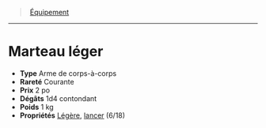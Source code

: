 ﻿---
!EquipmentItem
Type: Arme de corps-à-corps
Price: 2 po
Weight: 1 kg
Rarity: Courante
Damages: 1d4 contondant
Properties: '[Légère](hd_weapons_legere.md), [lancer](hd_weapons_lancer.md) (6/18)'
Id: equipment_hd.md#marteau-léger
ParentLink: equipment_hd.md#Équipement
Name: Marteau léger
ParentName: Équipement
NameLevel: 1
Attributes:
  Name: Marteau léger
  Markdown: >+
    # <!--Name-->Marteau léger<!--/Name-->


    - **Type** <!--Type-->Arme de corps-à-corps<!--/Type-->

    - **Rareté** <!--Rarity-->Courante<!--/Rarity-->

    - **Prix** <!--Price-->2 po<!--/Price-->

    - **Dégâts** <!--Damages-->1d4 contondant<!--/Damages-->

    - **Poids** <!--Weight-->1 kg<!--/Weight-->

    - **Propriétés** <!--Properties-->[Légère](hd_weapons_legere.md), [lancer](hd_weapons_lancer.md) (6/18)<!--/Properties-->

  Type: Arme de corps-à-corps
  Rarity: Courante
  Price: 2 po
  Damages: 1d4 contondant
  Weight: 1 kg
  Properties: '[Légère](hd_weapons_legere.md), [lancer](hd_weapons_lancer.md) (6/18)'
AttributesDictionary: >+
  Name: Marteau léger

  Markdown: >+

    # <!--Name-->Marteau léger<!--/Name-->





    - **Type** <!--Type-->Arme de corps-à-corps<!--/Type-->



    - **Rareté** <!--Rarity-->Courante<!--/Rarity-->



    - **Prix** <!--Price-->2 po<!--/Price-->



    - **Dégâts** <!--Damages-->1d4 contondant<!--/Damages-->



    - **Poids** <!--Weight-->1 kg<!--/Weight-->



    - **Propriétés** <!--Properties-->[Légère](hd_weapons_legere.md), [lancer](hd_weapons_lancer.md) (6/18)<!--/Properties-->



  Type: Arme de corps-à-corps

  Rarity: Courante

  Price: 2 po

  Damages: 1d4 contondant

  Weight: 1 kg

  Properties: '[Légère](hd_weapons_legere.md), [lancer](hd_weapons_lancer.md) (6/18)'

---
> [Équipement](hd_equipment.md)

---

# Marteau léger

- **Type** Arme de corps-à-corps
- **Rareté** Courante
- **Prix** 2 po
- **Dégâts** 1d4 contondant
- **Poids** 1 kg
- **Propriétés** [Légère](hd_weapons_legere.md), [lancer](hd_weapons_lancer.md) (6/18)

